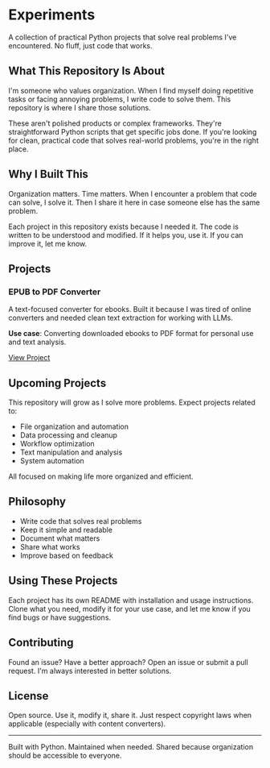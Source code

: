 # Experiments

A collection of practical Python projects that solve real problems I've encountered. No fluff, just code that works.

## What This Repository Is About

I'm someone who values organization. When I find myself doing repetitive tasks or facing annoying problems, I write code to solve them. This repository is where I share those solutions.

These aren't polished products or complex frameworks. They're straightforward Python scripts that get specific jobs done. If you're looking for clean, practical code that solves real-world problems, you're in the right place.

## Why I Built This

Organization matters. Time matters. When I encounter a problem that code can solve, I solve it. Then I share it here in case someone else has the same problem.

Each project in this repository exists because I needed it. The code is written to be understood and modified. If it helps you, use it. If you can improve it, let me know.

## Projects

### EPUB to PDF Converter
A text-focused converter for ebooks. Built it because I was tired of online converters and needed clean text extraction for working with LLMs.

**Use case**: Converting downloaded ebooks to PDF format for personal use and text analysis.

[View Project](./EPUB-to-PDF-Converter/)

## Upcoming Projects

This repository will grow as I solve more problems. Expect projects related to:
- File organization and automation
- Data processing and cleanup
- Workflow optimization
- Text manipulation and analysis
- System automation

All focused on making life more organized and efficient.

## Philosophy

- Write code that solves real problems
- Keep it simple and readable
- Document what matters
- Share what works
- Improve based on feedback

## Using These Projects

Each project has its own README with installation and usage instructions. Clone what you need, modify it for your use case, and let me know if you find bugs or have suggestions.

## Contributing

Found an issue? Have a better approach? Open an issue or submit a pull request. I'm always interested in better solutions.

## License

Open source. Use it, modify it, share it. Just respect copyright laws when applicable (especially with content converters).

---

Built with Python. Maintained when needed. Shared because organization should be accessible to everyone.
